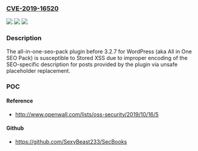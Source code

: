 ### [CVE-2019-16520](https://cve.mitre.org/cgi-bin/cvename.cgi?name=CVE-2019-16520)
![](https://img.shields.io/static/v1?label=Product&message=n%2Fa&color=blue)
![](https://img.shields.io/static/v1?label=Version&message=n%2Fa&color=blue)
![](https://img.shields.io/static/v1?label=Vulnerability&message=n%2Fa&color=brighgreen)

### Description

The all-in-one-seo-pack plugin before 3.2.7 for WordPress (aka All in One SEO Pack) is susceptible to Stored XSS due to improper encoding of the SEO-specific description for posts provided by the plugin via unsafe placeholder replacement.

### POC

#### Reference
- http://www.openwall.com/lists/oss-security/2019/10/16/5

#### Github
- https://github.com/SexyBeast233/SecBooks

